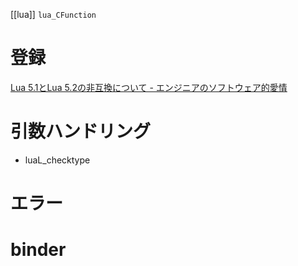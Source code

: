 [[lua]]
`lua_CFunction`

# 登録

[Lua 5.1とLua 5.2の非互換について - エンジニアのソフトウェア的愛情](https://blog.emattsan.org/entry/20120416/1334584047)

# 引数ハンドリング
- luaL_checktype

# エラー

# binder
